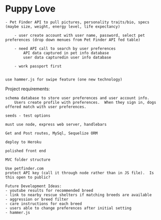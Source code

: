 # Puppy Love

    - Pet Finder API to pull pictures, personality traits/bio, specs (maybe size, weight, energy level, life expectancy)

        - user create account with user name, password, select pet preferences (drop down menues from Pet Finder API fed table)

        - need API call to search by user preferences
            API data captured in pet info database
            user data capturedin user info database

        - work passport first

        
    use hammer.js for swipe feature (one new technology)

Project requirements:

    schema database to store user preferences and user account info.
        Users create profile with preferences.  When they sign in, dogs offered match with user preferences.

    seeds - test options

    must use node, express web server, handlebars

    Get and Post routes, MySql, Sequelize ORM

    deploy to Heroku

    polished front end

    MVC folder structure

    Use petfinder.com
    protect API key (call it through node rather than in JS file).  Is this open to public?  

    Future Development Ideas:
    - youtube results for recommended breed
    - link to nearby rescue shelters if matching breeds are available
    - aggression or breed filter
    - care instructions for each breed
    - users able to change preferences after initial setting
    - hammer.js








